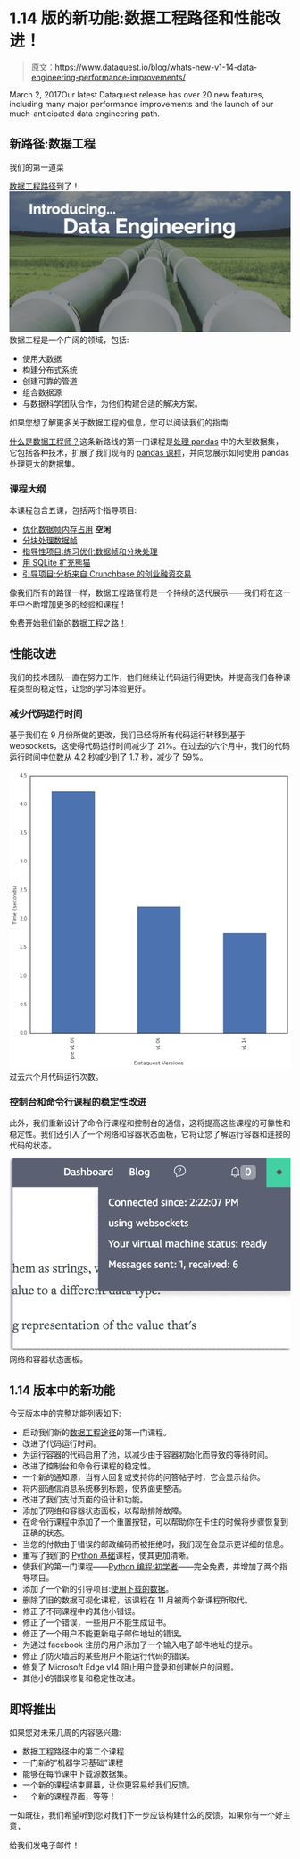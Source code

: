 # 1.14 版的新功能:数据工程路径和性能改进！

> 原文：<https://www.dataquest.io/blog/whats-new-v1-14-data-engineering-performance-improvements/>

March 2, 2017Our latest Dataquest release has over 20 new features, including many major performance improvements and the launch of our much-anticipated data engineering path.

## 新路径:数据工程

我们的第一道菜

[数据工程路径](https://www.dataquest.io/path/data-engineer/)到了！![](img/d24ff601759f440d78431c36ff1f89be.png)数据工程是一个广阔的领域，包括:

*   使用大数据
*   构建分布式系统
*   创建可靠的管道
*   组合数据源
*   与数据科学团队合作，为他们构建合适的解决方案。

如果您想了解更多关于数据工程的信息，您可以阅读我们的指南:

[什么是数据工程师？](https://www.dataquest.io/blog/what-is-a-data-engineer/)这条新路线的第一门课程是[处理 pandas](https://www.dataquest.io/course/pandas-large-datasets) 中的大型数据集，它包括各种技术，扩展了我们现有的 [pandas 课程](https://www.dataquest.io/course/python-for-data-science-intermediate/)，并向您展示如何使用 pandas 处理更大的数据集。

### 课程大纲

本课程包含五课，包括两个指导项目:

*   [优化数据帧内存占用](https://app.dataquest.io/m/163) **空闲**
*   [分块处理数据帧](https://app.dataquest.io/m/164)
*   [指导性项目:练习优化数据帧和分块处理](https://app.dataquest.io/m/165)
*   [用 SQLite 扩充熊猫](https://app.dataquest.io/m/166)
*   [引导项目:分析来自 Crunchbase 的创业融资交易](https://app.dataquest.io/m/167)

像我们所有的路径一样，数据工程路径将是一个持续的迭代展示——我们将在这一年中不断增加更多的经验和课程！

[免费开始我们新的数据工程之路！](https://app.dataquest.io/m/163)

## 性能改进

我们的技术团队一直在努力工作，他们继续让代码运行得更快，并提高我们各种课程类型的稳定性，让您的学习体验更好。

### 减少代码运行时间

基于我们在 9 月份所做的更改，我们已经将所有代码运行转移到基于 websockets，这使得代码运行时间减少了 21%。在过去的六个月中，我们的代码运行时间中位数从 4.2 秒减少到了 1.7 秒，减少了 59%。

![](img/37f4e5e4c44f553fb96dd0ab833c587c.png)过去六个月代码运行次数。

### 控制台和命令行课程的稳定性改进

此外，我们重新设计了命令行课程和控制台的通信，这将提高这些课程的可靠性和稳定性。我们还引入了一个网络和容器状态面板，它将让您了解运行容器和连接的代码的状态。

![](img/2920616f05f3be65916df653e26aa0aa.png)网络和容器状态面板。

## 1.14 版本中的新功能

今天版本中的完整功能列表如下:

*   启动我们新的[数据工程途径](https://www.dataquest.io/path/data-engineer/)的第一门课程。
*   改进了代码运行时间。
*   为运行容器的代码启用了池，以减少由于容器初始化而导致的等待时间。
*   改进了控制台和命令行课程的稳定性。
*   一个新的通知源，当有人回复或支持你的问答帖子时，它会显示给你。
*   将内部通信消息系统移到标题，使界面更整洁。
*   改进了我们支付页面的设计和功能。
*   添加了网络和容器状态面板，以帮助排除故障。
*   在命令行课程中添加了一个重置按钮，可以帮助你在卡住的时候将步骤恢复到正确的状态。
*   当您的付款由于错误的邮政编码而被拒绝时，我们现在会显示更详细的信息。
*   重写了我们的 [Python 基础](https://www.dataquest.io/course/python-for-data-science-fundamentals/)课程，使其更加清晰。
*   使我们的第一门课程——[Python 编程:初学者](https://www.dataquest.io/course/python-for-data-science-fundamentals/)——完全免费，并增加了两个指导项目。
*   添加了一个新的引导项目:[使用下载的数据](https://app.dataquest.io/m/220)。
*   删除了旧的数据可视化课程，该课程在 11 月被两个新课程所取代。
*   修正了不同课程中的其他小错误。
*   修正了一个错误，一些用户不能生成证书。
*   修正了一个用户不能更新电子邮件地址的错误。
*   为通过 facebook 注册的用户添加了一个输入电子邮件地址的提示。
*   修正了防火墙后的某些用户不能运行代码的错误。
*   修复了 Microsoft Edge v14 阻止用户登录和创建帐户的问题。
*   其他小的错误修复和稳定性改进。

## 即将推出

如果您对未来几周的内容感兴趣:

*   数据工程路径中的第二个课程
*   一门新的“机器学习基础”课程
*   能够在每节课中下载源数据集。
*   一个新的课程结束屏幕，让你更容易给我们反馈。
*   一个新的课程界面，等等！

一如既往，我们希望听到您对我们下一步应该构建什么的反馈。如果你有一个好主意，

给我们发电子邮件！